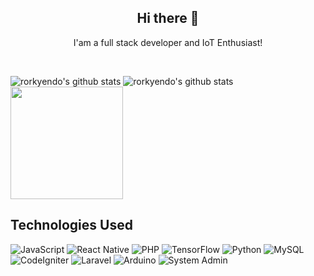 <h2 align="center"> Hi there 👋</h2>
<p align="center">I'am a full stack developer and IoT Enthusiast!</p>

<br />

![rorkyendo's github stats](https://denvercoder1-github-readme-stats.vercel.app/api?username=rorkyendo&show_icons=true&count_private=true&theme=react&hide_border=true&bg_color=1F222E&title_color=F85D7F&icon_color=F8D866)
![rorkyendo's github stats](https://github-readme-streak-stats.herokuapp.com/?user=rorkyendo&theme=monokai-metallian&hide_border=true)
<img height="180em" src="https://github-readme-stats-eight-theta.vercel.app/api/top-langs/?username=rorkyendo&layout=compact&langs_count=8&theme=algolia"/>

## Technologies Used
![JavaScript](https://img.shields.io/badge/-JavaScript-F7DF1E?logo=javascript&logoColor=white)
![React Native](https://img.shields.io/badge/-React%20Native-61DAFB?logo=react&logoColor=white)
![PHP](https://img.shields.io/badge/-PHP-777BB4?logo=php&logoColor=white)
![TensorFlow](https://img.shields.io/badge/-TensorFlow-FF6F00?logo=tensorflow&logoColor=white)
![Python](https://img.shields.io/badge/-Python-3776AB?logo=python&logoColor=white)
![MySQL](https://img.shields.io/badge/-MySQL-4479A1?logo=mysql&logoColor=white)
![CodeIgniter](https://img.shields.io/badge/-CodeIgniter-EF4223?logo=codeigniter&logoColor=white)
![Laravel](https://img.shields.io/badge/-Laravel-FF2D20?logo=laravel&logoColor=white)
![Arduino](https://img.shields.io/badge/-Arduino-00979D?logo=arduino&logoColor=white)
![System Admin](https://img.shields.io/badge/-System%20Admin-34a853?logo=google%20cloud&logoColor=white)
